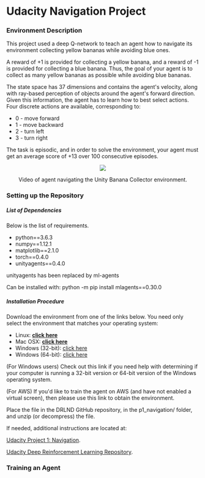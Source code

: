 
# Udacity Navigation Project

### Environment Description
This project used a deep Q-network to teach an agent how to navigate its environment collecting yellow bananas while avoiding blue ones.

A reward of +1 is provided for collecting a yellow banana, and a reward of -1 is provided for collecting a blue banana. Thus, the goal of your agent is to collect as many yellow bananas as possible while avoiding blue bananas.

The state space has 37 dimensions and contains the agent's velocity, along with ray-based perception of objects around the agent's forward direction. Given this information, the agent has to learn how to best select actions. Four discrete actions are available, corresponding to:

<ul>
  <li> 0 - move forward </li>
  <li> 1 - move backward </li>
  <li> 2 - turn left </li>
  <li> 3 - turn right </li>
</ul>

The task is episodic, and in order to solve the environment, your agent must get an average score of +13 over 100 consecutive episodes.

<p align="center">
  <img src="./assets/banana.gif" />
</p>

<p align="center">
Video of agent navigating the Unity Banana Collector environment.
</p>

### Setting up the Repository

##### List of Dependencies

Below is the list of requirements.
<ul>
<li> python==3.6.3 </li>
<li> numpy==1.12.1 </li>
<li> matplotlib==2.1.0 </li>
<li> torch==0.4.0 </li>
<li> unityagents==0.4.0 </li>
</ul>

unityagents has been replaced by ml-agents

Can be installed with:
python -m pip install mlagents==0.30.0

##### Installation Procedure
Download the environment from one of the links below. You need only select the environment that matches your operating system:


- Linux: **[click here](https://s3-us-west-1.amazonaws.com/udacity-drlnd/P1/Banana/Banana_Linux.zip)**
- Mac OSX: **[click here](https://s3-us-west-1.amazonaws.com/udacity-drlnd/P1/Banana/Banana.app.zip)**
- Windows (32-bit): [click here](https://s3-us-west-1.amazonaws.com/udacity-drlnd/P1/Banana/Banana_Windows_x86.zip)
- Windows (64-bit): [click here](https://s3-us-west-1.amazonaws.com/udacity-drlnd/P1/Banana/Banana_Windows_x86_64.zip)


(For Windows users) Check out this link if you need help with determining if your computer is running a 32-bit version or 64-bit version of the Windows operating system.

(For AWS) If you'd like to train the agent on AWS (and have not enabled a virtual screen), then please use this link to obtain the environment.

Place the file in the DRLND GitHub repository, in the p1_navigation/ folder, and unzip (or decompress) the file.



If needed, additional instructions are located at:

[Udacity Project 1: Navigation](https://github.com/udacity/deep-reinforcement-learning/tree/master/p1_navigation).

[Udacity Deep Reinforcement Learning Repository](https://github.com/udacity/deep-reinforcement-learning#dependencies).

### Training an Agent






